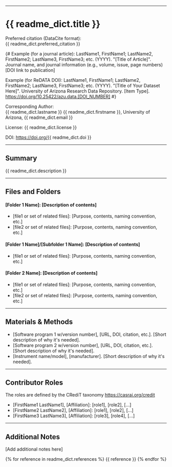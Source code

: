 ---------------------------------------------
# {{ readme_dict.title }}


Preferred citation (DataCite format):  
  {{ readme_dict.preferred_citation }}

{#
 Example (for a journal article):
  LastName1, FirstName1; LastName2, FirstName2; LastName3, FirstName3; etc. (YYYY).
  "[Title of Article]".
  Journal name, and journal information (e.g., volume, issue, page numbers)
  [DOI link to publication]

 Example (for ReDATA DOI):
  LastName1, FirstName1; LastName2, FirstName2; LastName3, FirstName3; etc. (YYYY).
  "[Title of Your Dataset Here]".
  University of Arizona Research Data Repository.
  [Item Type]. https://doi.org/10.25422/azu.data.[DOI_NUMBER]
#}

Corresponding Author:   
  {{ readme_dict.lastname }} {{ readme_dict.firstname }}, University of Arizona, {{ readme_dict.email }}


License:
  {{ readme_dict.license }}


DOI:
  https://doi.org/{{ readme_dict.doi }}


---------------------------------------------
## Summary

{{ readme_dict.description }}



---------------------------------------------
## Files and Folders


#### [Folder 1 Name]: [Description of contents]
- [file1 or set of related files]: [Purpose, contents, naming convention, etc.]
- [file2 or set of related files]: [Purpose, contents, naming convention, etc.]

#### [Folder 1 Name]/[Subfolder 1 Name]: [Description of contents]
- [file1 or set of related files]: [Purpose, contents, naming convention, etc.]

#### [Folder 2 Name]: [Description of contents]
- [file1 or set of related files]: [Purpose, contents, naming convention, etc.]
- [file2 or set of related files]: [Purpose, contents, naming convention, etc.]



---------------------------------------------
## Materials & Methods

- [Software program 1 w/version number], [URL, DOI, citation, etc.]. [Short description of why it's needed].
- [Software program 2 w/version number], [URL, DOI, citation, etc.]. [Short description of why it's needed].
- [Instrument name/model], [manufacturer]. [Short description of why it's needed].



---------------------------------------------
## Contributor Roles

The roles are defined by the CRediT taxonomy https://casrai.org/credit

- [FirstName1 LastName1], [Affiliation]: [role1], [role2], [...]
- [FirstName2 LastName2], [Affiliation]: [role1], [role2], [...]
- [FirstName3 LastName3], [Affiliation]: [role3], [role4], [...]



---------------------------------------------
## Additional Notes

[Add additional notes here]

{% for reference in readme_dict.references %}
  {{ reference }}
{% endfor %}

